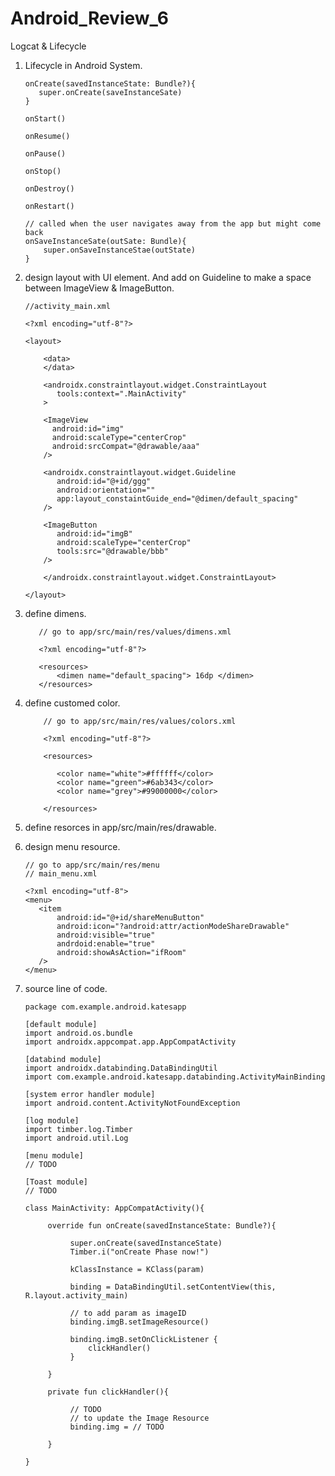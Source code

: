 # Android_Review_6
Logcat &amp; Lifecycle

1. Lifecycle in Android System.

       onCreate(savedInstanceState: Bundle?){
          super.onCreate(saveInstanceSate)
       }
       
       onStart()
       
       onResume()
       
       onPause()
       
       onStop()
       
       onDestroy()
       
       onRestart()
       
       // called when the user navigates away from the app but might come back 
       onSaveInstanceSate(outSate: Bundle){
           super.onSaveInstanceStae(outState)
       }

2. design layout with UI element. And add on Guideline to make a space between ImageView & ImageButton.

       //activity_main.xml
       
       <?xml encoding="utf-8"?>
       
       <layout>
       
           <data>
           </data>
           
           <androidx.constraintlayout.widget.ConstraintLayout
              tools:context=".MainActivity"
           >
           
           <ImageView
             android:id="img"
             android:scaleType="centerCrop"
             android:srcCompat="@drawable/aaa"
           />
           
           <androidx.constraintlayout.widget.Guideline
              android:id="@+id/ggg"
              android:orientation=""
              app:layout_constaintGuide_end="@dimen/default_spacing"
           />
           
           <ImageButton
              android:id="imgB"
              android:scaleType="centerCrop"
              tools:src="@drawable/bbb"
           />
           
           </androidx.constraintlayout.widget.ConstraintLayout>
       
       </layout>
       
3. define dimens.

          // go to app/src/main/res/values/dimens.xml
          
          <?xml encoding="utf-8"?>
          
          <resources>
              <dimen name="default_spacing"> 16dp </dimen>
          </resources>

4. define customed color.

           // go to app/src/main/res/values/colors.xml
           
           <?xml encoding="utf-8"?>
           
           <resources>
           
              <color name="white">#ffffff</color>
              <color name="green">#6ab343</color>
              <color name="grey">#99000000</color>
              
           </resources>

5. define resorces in app/src/main/res/drawable.

6. design menu resource.

       // go to app/src/main/res/menu
       // main_menu.xml
       
       <?xml encoding="utf-8">
       <menu>
          <item
              android:id="@+id/shareMenuButton"
              android:icon="?android:attr/actionModeShareDrawable"
              android:visible="true"
              andrdoid:enable="true"
              android:showAsAction="ifRoom"
          />
       </menu>

7. source line of code.

       package com.example.android.katesapp
       
       [default module]
       import android.os.bundle
       import androidx.appcompat.app.AppCompatActivity
       
       [databind module]
       import androidx.databinding.DataBindingUtil
       import com.example.android.katesapp.databinding.ActivityMainBinding
       
       [system error handler module]
       import android.content.ActivityNotFoundException
       
       [log module]
       import timber.log.Timber
       import android.util.Log
       
       [menu module]
       // TODO
       
       [Toast module]
       // TODO
       
       class MainActivity: AppCompatActivity(){
       
            override fun onCreate(savedInstanceState: Bundle?){
            
                 super.onCreate(savedInstanceState)
                 Timber.i("onCreate Phase now!")
                 
                 kClassInstance = KClass(param)
                 
                 binding = DataBindingUtil.setContentView(this, R.layout.activity_main)
                 
                 // to add param as imageID
                 binding.imgB.setImageResource()
                 
                 binding.imgB.setOnClickListener {
                     clickHandler()
                 }
                 
            }
            
            private fun clickHandler(){
                 
                 // TODO
                 // to update the Image Resource
                 binding.img = // TODO
                 
            }
       
       }
       


   
